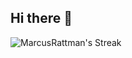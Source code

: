 ## Hi there 👋

![MarcusRattman's Streak](https://github-readme-streak-stats.herokuapp.com/?user=MarcusRattman&theme=tokyonight&hide_border=false)

